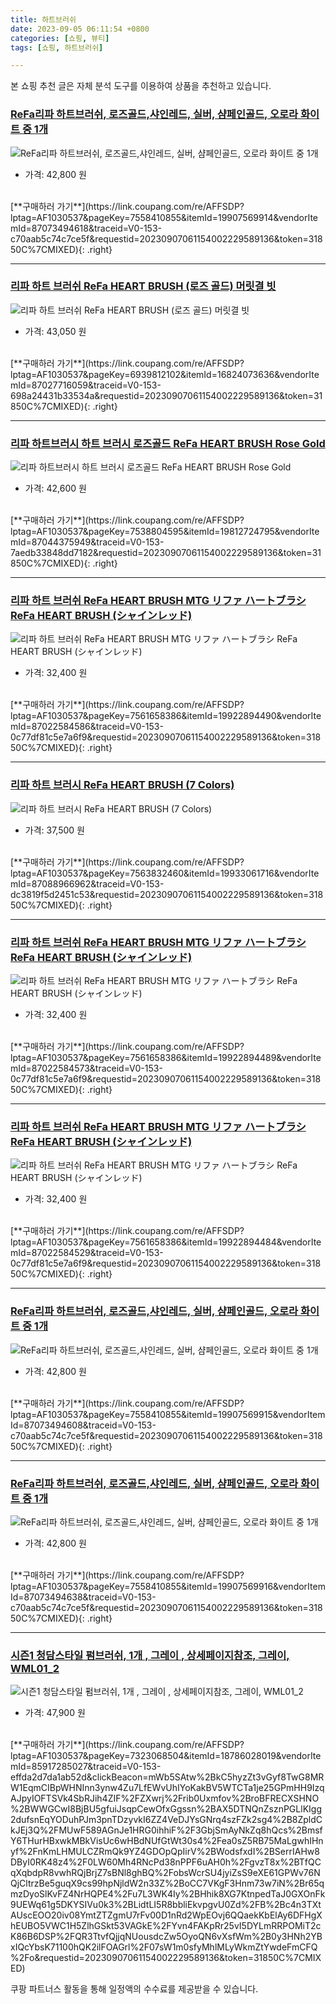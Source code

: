 ```yaml
---
title: 하트브러쉬
date: 2023-09-05 06:11:54 +0800
categories: [쇼핑, 뷰티]
tags: [쇼핑, 하트브러쉬]

---
```


본 쇼핑 추천 글은 자체 분석 도구를 이용하여 상품을 추천하고 있습니다.
### [ReFa리파 하트브러쉬, 로즈골드,샤인레드, 실버, 샴페인골드, 오로라 화이트 중 1개](https://link.coupang.com/re/AFFSDP?lptag=AF1030537&pageKey=7558410855&itemId=19907569914&vendorItemId=87073494618&traceid=V0-153-c70aab5c74c7ce5f&requestid=20230907061154002229589136&token=31850C%7CMIXED)
![ReFa리파 하트브러쉬, 로즈골드,샤인레드, 실버, 샴페인골드, 오로라 화이트 중 1개](https://ads-partners.coupang.com/image1/lmeXtrIVtz9TkIQblufZMJ31pg0Y1ILWzCZQLXe_pkl9GD8vmI5vrzT05DdRH4XEb5DAG0Mb1v1He4_HdRJBcN9nC8cWd_7xIA38ir_w6stmekJABpw8xjX_a33alasFNeg1-UFD0RQYM8AUpGZmOub1CIyrF58TMWp09-EWkav1ktf4FAzjLYXrZuFK9S-AuQU7rZRnFQq-wproJXzRRFdVdGRA8XwylMruMmUKQZoTA-vB8zzYCqwFVRTXCHOxKrQUQDI2JDEOQE39sIPhHprBFRwAz1TrQ_9zPNNdcA==)
- 가격: 42,800 원
<br>
[**구매하러 가기**](https://link.coupang.com/re/AFFSDP?lptag=AF1030537&pageKey=7558410855&itemId=19907569914&vendorItemId=87073494618&traceid=V0-153-c70aab5c74c7ce5f&requestid=20230907061154002229589136&token=31850C%7CMIXED){: .right}
<br>

---

### [리파 하트 브러쉬 ReFa HEART BRUSH (로즈 골드) 머릿결 빗](https://link.coupang.com/re/AFFSDP?lptag=AF1030537&pageKey=6939812102&itemId=16824073636&vendorItemId=87027716059&traceid=V0-153-698a24431b33534a&requestid=20230907061154002229589136&token=31850C%7CMIXED)
![리파 하트 브러쉬 ReFa HEART BRUSH (로즈 골드) 머릿결 빗](https://ads-partners.coupang.com/image1/sAy_Bli-2xqghDqasGhcAMCStncOfI8pxHl1rivq9GgT8qcmv2npUpl1-eGyuwfZw4CxoLc90U7QM2JmutDXL9C9oX9czKz1JnED0KleW_L6oqsGCl9jfXLKGMIZ7KN7AREqYoilPoQQmtTnnZQFiBRY5uDoxwypB-d13oEKfIGfrtpOIComiGEvoblc8NtFPEAWjgEsFS0h7kKhY9HO6Tr7B9gEykj01P6yQevtXAUIBQphwfiQJOW3rmtaYEj0EDsAsfWYf3iGkpnm-pjj5nGb3WUjoZtLb0vhXh2tJA==)
- 가격: 43,050 원
<br>
[**구매하러 가기**](https://link.coupang.com/re/AFFSDP?lptag=AF1030537&pageKey=6939812102&itemId=16824073636&vendorItemId=87027716059&traceid=V0-153-698a24431b33534a&requestid=20230907061154002229589136&token=31850C%7CMIXED){: .right}
<br>

---

### [리파 하트브러시 하트 브러시 로즈골드 ReFa HEART BRUSH Rose Gold](https://link.coupang.com/re/AFFSDP?lptag=AF1030537&pageKey=7538804595&itemId=19812724795&vendorItemId=87044375949&traceid=V0-153-7aedb33848dd7182&requestid=20230907061154002229589136&token=31850C%7CMIXED)
![리파 하트브러시 하트 브러시 로즈골드 ReFa HEART BRUSH Rose Gold](https://ads-partners.coupang.com/image1/gftIVeTFV3jAbdn4gasSfSVK9fNs-P8SASWQ57kFsSRoPrXB8C-FBlAIUdr2Ebk2SSg5aAX430tS1WlhmKEsrEtd1erdZlMMcEpA5GL3QXRvnNZFvzXzikDYggLuixEdBK5UrAoQVqMY_LMAg5boM-2pvmi9qN-1a97QOLvMTrwyy0uemjQUvEzlMnocCY4fzzrWaginrRYujoZ4ahTUtOVJFt61x-cPnW33vmunonC925EsntsESfLZWbIxqUl2Iza7cHFGHUSXy1dKGcEjjWWDM2WxGYfQx_ZxMRqhbg==)
- 가격: 42,600 원
<br>
[**구매하러 가기**](https://link.coupang.com/re/AFFSDP?lptag=AF1030537&pageKey=7538804595&itemId=19812724795&vendorItemId=87044375949&traceid=V0-153-7aedb33848dd7182&requestid=20230907061154002229589136&token=31850C%7CMIXED){: .right}
<br>

---

### [리파 하트 브러쉬 ReFa HEART BRUSH MTG リファ ハートブラシ ReFa HEART BRUSH (シャインレッド)](https://link.coupang.com/re/AFFSDP?lptag=AF1030537&pageKey=7561658386&itemId=19922894490&vendorItemId=87022584586&traceid=V0-153-0c77df81c5e7a6f9&requestid=20230907061154002229589136&token=31850C%7CMIXED)
![리파 하트 브러쉬 ReFa HEART BRUSH MTG リファ ハートブラシ ReFa HEART BRUSH (シャインレッド)](https://ads-partners.coupang.com/image1/E27MAsTB5xjz6l-kE3sc_ptsl0WvIiioSnxKgUfgNd7cOX7Qf_ZpXi1pFrXJTDcJ99wbNAuw33DfJ-GVUTlWxWNH_wG2MtFQ9tDaOsiKYbk7GrAXgTst9n6dTeSAo56KblH3Vx0udDVVe8GGc9EUZHRIoczOAlGMHv9asOlDF3QV8UmFx1Mrz7cRt4MLaM_kRAvyuwPwz8EBcDWc0108eESkbUpu_j9Nk47YVWDFTobS_1MQ2BN3qlpsIdpPEymkX64h6kwa8RRMoYguTLsg2rraYK2ahJ-kTczADkMx1kE=)
- 가격: 32,400 원
<br>
[**구매하러 가기**](https://link.coupang.com/re/AFFSDP?lptag=AF1030537&pageKey=7561658386&itemId=19922894490&vendorItemId=87022584586&traceid=V0-153-0c77df81c5e7a6f9&requestid=20230907061154002229589136&token=31850C%7CMIXED){: .right}
<br>

---

### [리파 하트 브러시 ReFa HEART BRUSH (7 Colors)](https://link.coupang.com/re/AFFSDP?lptag=AF1030537&pageKey=7563832460&itemId=19933061716&vendorItemId=87088966962&traceid=V0-153-dc3819f5d2451c53&requestid=20230907061154002229589136&token=31850C%7CMIXED)
![리파 하트 브러시 ReFa HEART BRUSH (7 Colors)](https://ads-partners.coupang.com/image1/AxXBtRXXOzfdPwazAzOL6Lrk9b-0q-dSm8DC1zG6Zjv7Y7rcCkFQHsLurGUZjNmuV8aRDcj1dybUaFzUaMl0fRj_K_iKuKKDOFYXFsYFRFekcyDeKnc3BD6-awaiU8pg92t57AFaAKJmcZOwY9hCDlov_tdvxiEaDi0Rq8lqBh-5QgT8Xx-RLeiuXRjDlwe1Sb8j06C9lPccw0K1_9xJ4T5gMsouE8dCN7zdS_LuicATZDTYvhuefFvk0yafjWDFbwLMQN-lHGQUObvs31KP1rrroUby8ptpYMw6VDR-w3k=)
- 가격: 37,500 원
<br>
[**구매하러 가기**](https://link.coupang.com/re/AFFSDP?lptag=AF1030537&pageKey=7563832460&itemId=19933061716&vendorItemId=87088966962&traceid=V0-153-dc3819f5d2451c53&requestid=20230907061154002229589136&token=31850C%7CMIXED){: .right}
<br>

---

### [리파 하트 브러쉬 ReFa HEART BRUSH MTG リファ ハートブラシ ReFa HEART BRUSH (シャインレッド)](https://link.coupang.com/re/AFFSDP?lptag=AF1030537&pageKey=7561658386&itemId=19922894489&vendorItemId=87022584573&traceid=V0-153-0c77df81c5e7a6f9&requestid=20230907061154002229589136&token=31850C%7CMIXED)
![리파 하트 브러쉬 ReFa HEART BRUSH MTG リファ ハートブラシ ReFa HEART BRUSH (シャインレッド)](https://ads-partners.coupang.com/image1/ji-an1JyosudeBadjsHWMaXXOgbfHcry6v_8HmZgrewaPFtDXUD2H5QX68LFda2LeZ9xlsnweI7T9rId6LlU5ut3nscQ2e7PbqJbBRaSjSe3ZHdsMbb39vZgVVGQry_JeK_CYFe0wohFXK5PTVOay7dscskjU5x-RGRoEPujJhl19HI9NWKaKjUuh42pQkjpcxPAesAQIZZ75vVcwKcGheoTH5Seq9VxSGyLktaMXuvrexTTceG-MonlpzEO8vmCyIOgQLtvePhq22DO0J2yCdpvcephvhw2CigPIHC9oL4=)
- 가격: 32,400 원
<br>
[**구매하러 가기**](https://link.coupang.com/re/AFFSDP?lptag=AF1030537&pageKey=7561658386&itemId=19922894489&vendorItemId=87022584573&traceid=V0-153-0c77df81c5e7a6f9&requestid=20230907061154002229589136&token=31850C%7CMIXED){: .right}
<br>

---

### [리파 하트 브러쉬 ReFa HEART BRUSH MTG リファ ハートブラシ ReFa HEART BRUSH (シャインレッド)](https://link.coupang.com/re/AFFSDP?lptag=AF1030537&pageKey=7561658386&itemId=19922894484&vendorItemId=87022584529&traceid=V0-153-0c77df81c5e7a6f9&requestid=20230907061154002229589136&token=31850C%7CMIXED)
![리파 하트 브러쉬 ReFa HEART BRUSH MTG リファ ハートブラシ ReFa HEART BRUSH (シャインレッド)](https://ads-partners.coupang.com/image1/8UWIOYubveIiH37P8VzvBT78yo4WxLIvFPZ7wKPJeeqv7lsdbBv0WigkuumeNiTOMmMZrfGXRz-j7CsCqgakqt2h1ezzGuZ1nmVmxUNJ-KYTZ5_9XpCu02vKG50f8zbR7_Fav-fGlL24KYI8utOm0rjehKJweLSwMeX4xjQzUJV-eUr2gAwS9P2r537V4VFK0W2qp3Wego1XcKlt6MA5E12XlmF42_RSMrMDL4qwWzPsq6mx1sisH5ByxcpT57jxvK2xB8Vvui7O8xJVlo34xV57FdNhqIrsGyqK1PMpkw==)
- 가격: 32,400 원
<br>
[**구매하러 가기**](https://link.coupang.com/re/AFFSDP?lptag=AF1030537&pageKey=7561658386&itemId=19922894484&vendorItemId=87022584529&traceid=V0-153-0c77df81c5e7a6f9&requestid=20230907061154002229589136&token=31850C%7CMIXED){: .right}
<br>

---

### [ReFa리파 하트브러쉬, 로즈골드,샤인레드, 실버, 샴페인골드, 오로라 화이트 중 1개](https://link.coupang.com/re/AFFSDP?lptag=AF1030537&pageKey=7558410855&itemId=19907569915&vendorItemId=87073494608&traceid=V0-153-c70aab5c74c7ce5f&requestid=20230907061154002229589136&token=31850C%7CMIXED)
![ReFa리파 하트브러쉬, 로즈골드,샤인레드, 실버, 샴페인골드, 오로라 화이트 중 1개](https://ads-partners.coupang.com/image1/mbl4pKSy1D5r4-qKmQeonJb5ybxfhlJ8CcXrOaV5ui-NpaPexrTeYxMEnGPjIY9Hl1clIsSmWlFKAib-eHfOaq0zKo_3-mmnltw3jDxVZx4gGSx9WgZ_R9zlnxhxqr3CGtSPWyCh1kFIBz6O_wTEfmQBSrfzGk7vDAe-sDLbUt31vHkXBmF1u4eD1oLBrJJO8zrfebEcBpH4HHSx1c9eNCoALn5pRwZDteat2Z4O5-C3r04xh47DezNdKLTz1iC6vB8yUEXJm2lxaOu2UimqledYbnF1HOSmEvfsruSYWOkA)
- 가격: 42,800 원
<br>
[**구매하러 가기**](https://link.coupang.com/re/AFFSDP?lptag=AF1030537&pageKey=7558410855&itemId=19907569915&vendorItemId=87073494608&traceid=V0-153-c70aab5c74c7ce5f&requestid=20230907061154002229589136&token=31850C%7CMIXED){: .right}
<br>

---

### [ReFa리파 하트브러쉬, 로즈골드,샤인레드, 실버, 샴페인골드, 오로라 화이트 중 1개](https://link.coupang.com/re/AFFSDP?lptag=AF1030537&pageKey=7558410855&itemId=19907569916&vendorItemId=87073494638&traceid=V0-153-c70aab5c74c7ce5f&requestid=20230907061154002229589136&token=31850C%7CMIXED)
![ReFa리파 하트브러쉬, 로즈골드,샤인레드, 실버, 샴페인골드, 오로라 화이트 중 1개](https://ads-partners.coupang.com/image1/F-swdy_HfsZITXg8FwCxUOxSFLRI1MM4L2R4alidl9FVr5eLYWrsXw9BoZYpl0wncZdkNsE4_AFzZ7PwAoVoumJzmPWSqOdDUOfUhTiAxwO8BH2pmdyDm3u-V0XgwdmtWwxTl_ULfRfWh1bYnLZ2buXoC3qpJhCxtsJOnweeVBwfLECRtjhDNHGaLdpbk54e9UK1dQRbj5h-qiTQF2H8WMKzIeJFn8R5DIlwLdDmk065lajb4WPf7wx-x47tjIiA60_6p6vrloNOS13t73o1SXRigIfa6scL8IZ76cMD5Xbx)
- 가격: 42,800 원
<br>
[**구매하러 가기**](https://link.coupang.com/re/AFFSDP?lptag=AF1030537&pageKey=7558410855&itemId=19907569916&vendorItemId=87073494638&traceid=V0-153-c70aab5c74c7ce5f&requestid=20230907061154002229589136&token=31850C%7CMIXED){: .right}
<br>

---

### [시즌1 청담스타일 펌브러쉬, 1개 , 그레이 , 상세페이지참조, 그레이, WML01_2](https://link.coupang.com/re/AFFSDP?lptag=AF1030537&pageKey=7323068504&itemId=18786028019&vendorItemId=85917285027&traceid=V0-153-effda2d7da1ab52d&clickBeacon=mWb5SAtw%2BkC5hyzZt3vGyf8TwG8MRW1EqmCIBpWHNInn3ynw4Zu7LfEWvUhIYoKakBV5WTCTa1je25GPmHH9IzqAJpyIOFTSVk4SbRJih4ZIF%2FZXwrj%2Frib0Uxmfov%2BroBFRECXSHNO%2BWWGCwI8BjBU5gfuiJsqpCewOfxGgssn%2BAX5DTNQnZsznPGLlKIgg2dufsnEqYODuhPJm3pnTDzyvkI6ZZ4VeDJYsGNrq4szFZk2sg4%2B8ZpldCkJEj3Q%2FMUwF589AGnJe1HRG0ihhiF%2F3GbjSmAyNkZq8hQcs%2BmsfY6THurHBxwkMBkVisUc6wHBdNUfGtWt30s4%2Fea0sZ5RB75MaLgwhIHnyf%2FnKmLHMULCZRmQk9YZ4GDOpQpIirV%2BWodsfxdI%2BSerrIAHw8DByI0RK48z4%2F0LW60Mh4RNcPd38nPPF6uAH0h%2FgvzT8x%2BTfQCqXqbdpR8vwhRQjBrjZ7sBNl8ghBQ%2FobsWcrSU4jyiZsS9eXE61GPWv76NQjCltrzBe5guqX9cs99hpNjldW2n33Z%2BoCC7VKgF3Hnm73w7iN%2Br65qmzDyoSlKvFZ4NrHQPE4%2Fu7L3WK4Iy%2BHhik8XG7KtnpedTaJ0GXOnFk9UEWq61g5DKYSIVu0k3%2BLidtLI5R8bbliEkvpgvU0Zd%2FB%2Bc4n3TXtAUscEOO20iv08YmtZTZgmU7rFv00D1nRd2WpEOvj6QQaekKbElAy6DFHgXhEUBO5VWC1H5ZlhGSkt53VAGkE%2FYvn4FAKpRr25vI5DYLmRRPOMiT2cK86B6DSP%2FQR3TtvfQjjqNUousdcZw5OyoQN6vXsfWm%2B0y3HNh2YBxIQcYbsK71100hQK2ilFOAGrl%2F07sW1m0sfyMhlMLyWkmZtYwdeFmCFQ%2Fo&requestid=20230907061154002229589136&token=31850C%7CMIXED)
![시즌1 청담스타일 펌브러쉬, 1개 , 그레이 , 상세페이지참조, 그레이, WML01_2](https://ads-partners.coupang.com/image1/tYvi6TA70jZMxffStagpZjHbm1iiRv4FtvxsEvjti671wv2YiI8lb4SDwfa5k4Sdx4OD7pq8TN0hwZ4wgrajIqgWM9sSHf1zJxr99DIhiIvQ5JgMJdwJglyFSeGs72cQtbGrupIGNb-wRFQpZVjCmWVACxmVKm38-uvKqJ5UnBMLKk64p7How8VTwhJQpnO2GSDAHAwvKwQpSyvfiRdtETLeArfGLA7DK1xLcE8CknO2gpFU8qM4_30VWco59kZogsdLqQtSNO0J-c5vIcD-NqQjMhvL_Heb5MT1TUR-ioZ5SJ-qgA==)
- 가격: 47,900 원
<br>
[**구매하러 가기**](https://link.coupang.com/re/AFFSDP?lptag=AF1030537&pageKey=7323068504&itemId=18786028019&vendorItemId=85917285027&traceid=V0-153-effda2d7da1ab52d&clickBeacon=mWb5SAtw%2BkC5hyzZt3vGyf8TwG8MRW1EqmCIBpWHNInn3ynw4Zu7LfEWvUhIYoKakBV5WTCTa1je25GPmHH9IzqAJpyIOFTSVk4SbRJih4ZIF%2FZXwrj%2Frib0Uxmfov%2BroBFRECXSHNO%2BWWGCwI8BjBU5gfuiJsqpCewOfxGgssn%2BAX5DTNQnZsznPGLlKIgg2dufsnEqYODuhPJm3pnTDzyvkI6ZZ4VeDJYsGNrq4szFZk2sg4%2B8ZpldCkJEj3Q%2FMUwF589AGnJe1HRG0ihhiF%2F3GbjSmAyNkZq8hQcs%2BmsfY6THurHBxwkMBkVisUc6wHBdNUfGtWt30s4%2Fea0sZ5RB75MaLgwhIHnyf%2FnKmLHMULCZRmQk9YZ4GDOpQpIirV%2BWodsfxdI%2BSerrIAHw8DByI0RK48z4%2F0LW60Mh4RNcPd38nPPF6uAH0h%2FgvzT8x%2BTfQCqXqbdpR8vwhRQjBrjZ7sBNl8ghBQ%2FobsWcrSU4jyiZsS9eXE61GPWv76NQjCltrzBe5guqX9cs99hpNjldW2n33Z%2BoCC7VKgF3Hnm73w7iN%2Br65qmzDyoSlKvFZ4NrHQPE4%2Fu7L3WK4Iy%2BHhik8XG7KtnpedTaJ0GXOnFk9UEWq61g5DKYSIVu0k3%2BLidtLI5R8bbliEkvpgvU0Zd%2FB%2Bc4n3TXtAUscEOO20iv08YmtZTZgmU7rFv00D1nRd2WpEOvj6QQaekKbElAy6DFHgXhEUBO5VWC1H5ZlhGSkt53VAGkE%2FYvn4FAKpRr25vI5DYLmRRPOMiT2cK86B6DSP%2FQR3TtvfQjjqNUousdcZw5OyoQN6vXsfWm%2B0y3HNh2YBxIQcYbsK71100hQK2ilFOAGrl%2F07sW1m0sfyMhlMLyWkmZtYwdeFmCFQ%2Fo&requestid=20230907061154002229589136&token=31850C%7CMIXED)


쿠팡 파트너스 활동을 통해 일정액의 수수료를 제공받을 수 있습니다.
